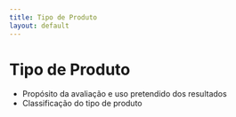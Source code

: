 ```yaml
---
title: Tipo de Produto
layout: default
---
```


# Tipo de Produto

- Propósito da avaliação e uso pretendido dos resultados
- Classificação do tipo de produto
